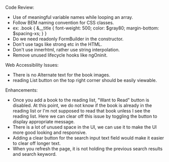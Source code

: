 Code Review:
* Use of meaningful variable names while looping an array.
* Follow BEM naming convention for CSS classes. 
* ex: 
    .book { 
      &__title {
        font-weight: 500;
        color: $gray80;
        margin-bottom: $spacing-xs;
      } 
    }
* Do we need readonly FormBuilder in the constructor.
* Don't use tags like strong etc in the HTML.
* Don't use innerhtml, rather use string interpolation.
* Remove unused lifecycle hooks like ngOninit.

Web Accessibility Issues:
* There is no Alternate text for the book images. 
* reading List button on the top right corner should be easily viewable.

Enhancements:
* Once you add a book to the reading list, "Want to Read" button is disabled. At this point, we do not know if the book is already in the reading list or I'm not   supposed to read that book unless I see the reading list. Here we can clear off this issue by toggling the button to display appropriate message.
* There is a lot of unused space in the UI, we can use it to make the UI more good looking and responsive. 
* Adding a clear button for the search input text field would make it easier to clear off longer text.
* When you refresh the page, it is not holding the previous search results and search keyword.
